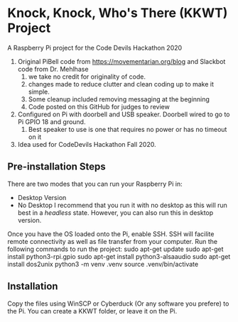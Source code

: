 # Knock, Knock, Who's There (KKWT) Project
A Raspberry Pi project for the Code Devils Hackathon 2020

1. Original PiBell code from https://movementarian.org/blog and Slackbot code from Dr. Mehlhase
    1. we take no credit for originality of code.
    1. changes made to reduce clutter and clean coding up to make it simple.
    1. Some cleanup included removing messaging at the beginning
    1. Code posted on this GitHub for judges to review
1. Configured on Pi with doorbell and USB speaker. Doorbell wired to go to Pi GPIO 18 and ground. 
    1. Best speaker to use is one that requires no power or has no timeout on it
1. Idea used for CodeDevils Hackathon Fall 2020.

## Pre-installation Steps
There are two modes that you can run your Raspberry Pi in:
- Desktop Version
- No Desktop
I recommend that you run it with no desktop as this will run best in a *headless* state. However, you can also run this in desktop version.

Once you have the OS loaded onto the Pi, enable SSH. SSH will facilite remote connectivity as well as file transfer from your computer. Run the following commands to run the project:
        sudo apt-get update
        sudo apt-get install python3-rpi.gpio
        sudo apt-get install python3-alsaaudio
        sudo apt-get install dos2unix
        python3 -m venv .venv
        source .venv/bin/activate

## Installation
Copy the files using WinSCP or Cyberduck (Or any software you prefere) to the Pi. You can create a KKWT folder, or leave it on the Pi.